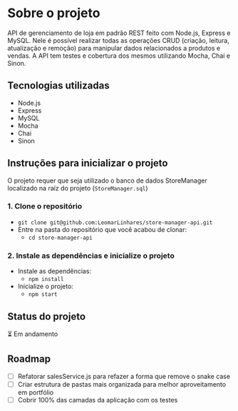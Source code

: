 # Sobre o projeto

API de gerenciamento de loja em padrão REST feito com Node.js, Express e MySQL. Nele é possível realizar todas as operações CRUD (criação, leitura, atualização e remoção) para manipular dados relacionados a produtos e vendas. A API tem testes e cobertura dos mesmos utilizando Mocha, Chai e Sinon.

## Tecnologias utilizadas

- Node.js
- Express
- MySQL
- Mocha
- Chai
- Sinon

## Instruções para inicializar o projeto

O projeto requer que seja utilizado o banco de dados StoreManager localizado na raíz do projeto (`StoreManager.sql`)

### 1. Clone o repositório

- `git clone git@github.com:LeomarLinhares/store-manager-api.git`
- Entre na pasta do repositório que você acabou de clonar:
  - `cd store-manager-api`

### 2. Instale as dependências e inicialize o projeto

- Instale as dependências:
  - `npm install`
- Inicialize o projeto:
  - `npm start`

## Status do projeto

:hourglass_flowing_sand: Em andamento

## Roadmap

- [ ] Refatorar salesService.js para refazer a forma que remove o snake case
- [ ] Criar estrutura de pastas mais organizada para melhor aproveitamento em portfólio
- [ ] Cobrir 100% das camadas da aplicação com os testes
